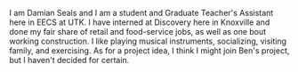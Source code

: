 I am Damian Seals and I am a student and Graduate Teacher's Assistant here in EECS at UTK. I have interned at Discovery here in Knoxville and done my fair share of retail and food-service jobs, as well as one bout working construction. I like playing musical instruments, socializing, visiting family, and exercising. As for a project idea, I think I might join Ben's project, but I haven't decided for certain.
